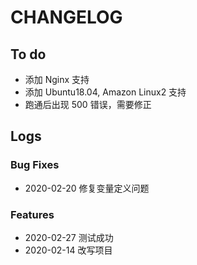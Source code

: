 # CHANGELOG

## To do

* 添加 Nginx 支持
* 添加 Ubuntu18.04, Amazon Linux2 支持
* 跑通后出现 500 错误，需要修正

## Logs

### Bug Fixes

* 2020-02-20  修复变量定义问题

### Features

* 2020-02-27  测试成功
* 2020-02-14  改写项目